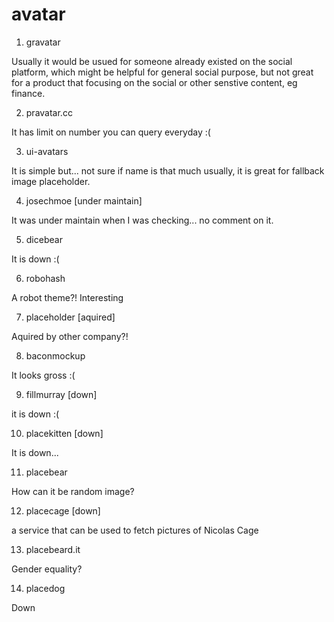 # avatar

1. gravatar

Usually it would be usued for someone already existed on the social platform, 
which might be helpful for general social purpose, but not great for a product
that focusing on the social or other senstive content, eg finance.

2. pravatar.cc

It has limit on number you can query everyday :(

3. ui-avatars

It is simple but... not sure if name is that much usually, it is great for 
fallback image placeholder.

4. josechmoe [under maintain]

It was under maintain when I was checking... no comment on it.

5. dicebear

It is down :(

6. robohash

A robot theme?! Interesting

7. placeholder [aquired]

Aquired by other company?!

8. baconmockup

It looks gross :(

9. fillmurray [down]

it is down :(

10. placekitten [down]

It is down...

11. placebear

How can it be random image?

12. placecage [down]

a service that can be used to fetch pictures of Nicolas Cage

13. placebeard.it

Gender equality?

14. placedog

Down

